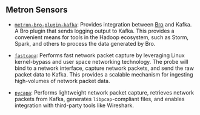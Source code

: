 Metron Sensors
--------------

  * [`metron-bro-plugin-kafka`](https://github.com/apache/metron-bro-plugin-kafka): Provides integration between [Bro](https://www.bro.org/) and Kafka.  A Bro plugin that sends logging output to Kafka.  This provides a convenient means for tools in the Hadoop ecosystem, such as Storm, Spark, and others to process the data generated by Bro.

  * [`fastcapa`](fastcapa/): Performs fast network packet capture by leveraging Linux kernel-bypass and user space networking technology.  The probe will bind to a network interface, capture network packets, and send the raw packet data to Kafka.  This provides a scalable mechanism for ingesting high-volumes of network packet data.

  * [`pycapa`](pycapa/): Performs lightweight network packet capture, retrieves network packets from Kafka, generates `libpcap`-compliant files, and enables integration with third-party tools like Wireshark.
